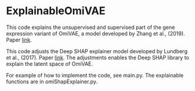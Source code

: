 # ExplainableOmiVAE

This code explains the unsupervised and supervised part of the gene expression variant of OmiVAE, a model developed by Zhang et al., (2019). Paper [link](httpsarxiv.org/abs/1908.06278).

This code adjusts the Deep SHAP explainer model developed by Lundberg et al., (2017). Paper [link](http://papers.nips.cc/paper/7062-a-unified-approach-to-interpreting-model-predictions). The adjustments enables the Deep SHAP library to explain the latent space of OmiVAE.

For example of how to implement the code, see main.py. The explainable functions are in omiShapExplainer.py.
